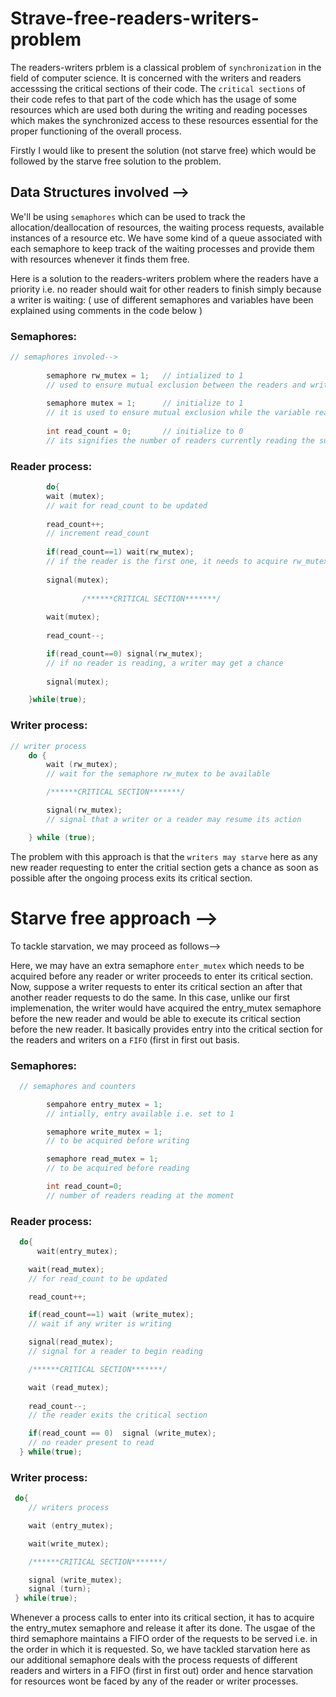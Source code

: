 # Strave-free-readers-writers-problem

The readers-writers prblem is a classical problem of `synchronization` in the field of computer science. It is concerned with the writers and readers accesssing the critical sections of their code. The `critical sections` of their code refes to that part of the code which has the usage of some resources which are used both during the writing and reading pocesses which makes the synchronized access to these resources essential for the proper functioning of the overall process. 

Firstly I would like to present the solution (not starve free) which would be followed by the starve free solution to the problem.

## Data Structures involved -->

We'll be using `semaphores` which can be used to track the allocation/deallocation of resources, the waiting process requests, available instances of a resource etc. We have some kind of a queue associated with each semaphore to keep track of the waiting processes and provide them with resources whenever it finds them free. 

Here is a solution to the readers-writers problem where the readers have a priority i.e. no reader should wait for other readers to finish simply because a writer is waiting: ( use of different semaphores and variables have been explained using comments in the code below )

### Semaphores:
```cpp
// semaphores involed-->
        
        semaphore rw_mutex = 1;   // intialized to 1
        // used to ensure mutual exclusion between the readers and writer processes
        
        semaphore mutex = 1;      // initialize to 1
        // it is used to ensure mutual exclusion while the variable read_count gets updated
        
        int read_count = 0;       // initialize to 0
        // its signifies the number of readers currently reading the subject 
```

### Reader process:
```cpp
        do{
        wait (mutex);
        // wait for read_count to be updated
        
        read_count++;
        // increment read_count
        
        if(read_count==1) wait(rw_mutex);
        // if the reader is the first one, it needs to acquire rw_mutex to start reading 
        
        signal(mutex);
        
                /******CRITICAL SECTION*******/
        
        wait(mutex);
        
        read_count--;

        if(read_count==0) signal(rw_mutex);
        // if no reader is reading, a writer may get a chance
        
        signal(mutex);

    }while(true);
```

### Writer process:
```cpp
// writer process
    do {
        wait (rw_mutex); 
        // wait for the semaphore rw_mutex to be available

        /******CRITICAL SECTION*******/

        signal(rw_mutex);
        // signal that a writer or a reader may resume its action

    } while (true);
```



The problem with this approach is that the `writers may starve` here as any new reader requesting to enter the critial section gets a chance as soon as possible after the ongoing process exits its critical section.



# Starve free approach -->

To tackle starvation, we may proceed as follows-->

Here, we may have an extra semaphore `enter_mutex` which needs to be acquired before any reader or writer proceeds to enter its critical section. Now, suppose a writer requests to enter its critical section an after that another reader requests to do the same. In this case, unlike our first implemenation, the writer would have acquired the entry_mutex semaphore before the new reader and would be able to execute its critical section before the new reader. It basically provides entry into the critical section for the readers and writers on a `FIFO` (first in first out basis.

### Semaphores:

```cpp
  // semaphores and counters

        sempahore entry_mutex = 1; 
        // intially, entry available i.e. set to 1

        semaphore write_mutex = 1;
        // to be acquired before writing

        semaphore read_mutex = 1;
        // to be acquired before reading

        int read_count=0;
        // number of readers reading at the moment
```

### Reader process:

```cpp
  do{
      wait(entry_mutex);

    wait(read_mutex);
    // for read_count to be updated

    read_count++;

    if(read_count==1) wait (write_mutex);
    // wait if any writer is writing

    signal(read_mutex);
    // signal for a reader to begin reading

    /******CRITICAL SECTION*******/

    wait (read_mutex);
    
    read_count--;
    // the reader exits the critical section

    if(read_count == 0)  signal (write_mutex);
    // no reader present to read
  } while(true);
```

### Writer process:

```cpp
 do{
    // writers process

    wait (entry_mutex);

    wait(write_mutex);

    /******CRITICAL SECTION*******/

    signal (write_mutex);
    signal (turn);
 } while(true);
```

Whenever a process calls to enter into its critical section, it has to acquire the entry_mutex semaphore and release it after its done. The usgae of the third semaphore maintains a FIFO order of the requests to be served i.e. in the order in which it is requested. So, we have tackled starvation here as our additional semaphore deals with the process requests of different readers and wirters in a FIFO (first in first out) order and hence starvation for resources wont be faced by any of the reader or writer processes.













